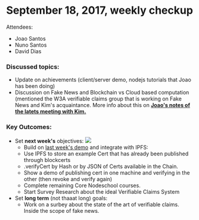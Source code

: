 # September 18, 2017, weekly checkup

Attendees:
- Joao Santos
- Nuno Santos
- David Dias

### Discussed topics:
- Update on achievements (client/server demo, nodejs tutorials that Joao has been doing)
- Discussion on Fake News and Blockchain vs Cloud based computation (mentioned the W3A verifiable claims group that is working on Fake News and Kim's acquaintance. More info about this on [**Joao's notes of the latets meeting with Kim.**](https://github.com/joaosantos15/msc-thesis/blob/master/meeting-notes/15-set-2017_w_Kim.md)

### Key Outcomes:
- Set **next week's** objectives: [![](https://img.shields.io/badge/timeline-week--18--sept-blue.svg)](https://github.com/joaosantos15/msc-thesis/blob/master/TIMELINE.md)
	- Build on  [last week's demo](https://github.com/joaosantos15/msc-thesis/tree/master/building_blocks/demos/basic_rest_api) and integrate with IPFS:
  - Use IPFS to store an example Cert that has already been published through blockcerts
  - .verifyCert by Hash or by JSON of Certs available in the Chain.
  - Show a demo of publishing cert in one machine and verifying in the other (then revoke and verify again)
  - Complete remaining Core Nodeschool courses.
  - Start Survey Research about the ideal Verifiable Claims System
- Set **long term** (not thaaat long) goals:
	- Work on a surbey about the state of the art of verifiable claims. Inside the scope of fake news.

